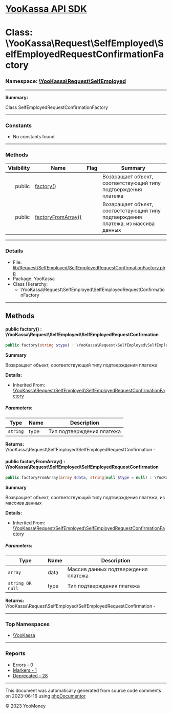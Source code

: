 # [YooKassa API SDK](../home.md)

# Class: \YooKassa\Request\SelfEmployed\SelfEmployedRequestConfirmationFactory
### Namespace: [\YooKassa\Request\SelfEmployed](../namespaces/yookassa-request-selfemployed.md)
---
**Summary:**

Class SelfEmployedRequestConfirmationFactory


---
### Constants
* No constants found

---
### Methods
| Visibility | Name | Flag | Summary |
| ----------:| ---- | ---- | ------- |
| public | [factory()](../classes/YooKassa-Request-SelfEmployed-SelfEmployedRequestConfirmationFactory.md#method_factory) |  | Возвращает объект, соответствующий типу подтверждения платежа |
| public | [factoryFromArray()](../classes/YooKassa-Request-SelfEmployed-SelfEmployedRequestConfirmationFactory.md#method_factoryFromArray) |  | Возвращает объект, соответствующий типу подтверждения платежа, из массива данных |

---
### Details
* File: [lib/Request/SelfEmployed/SelfEmployedRequestConfirmationFactory.php](../../lib/Request/SelfEmployed/SelfEmployedRequestConfirmationFactory.php)
* Package: YooKassa
* Class Hierarchy:
  * \YooKassa\Request\SelfEmployed\SelfEmployedRequestConfirmationFactory

---
## Methods
<a name="method_factory" class="anchor"></a>
#### public factory() : \YooKassa\Request\SelfEmployed\SelfEmployedRequestConfirmation

```php
public factory(string $type) : \YooKassa\Request\SelfEmployed\SelfEmployedRequestConfirmation
```

**Summary**

Возвращает объект, соответствующий типу подтверждения платежа

**Details:**
* Inherited From: [\YooKassa\Request\SelfEmployed\SelfEmployedRequestConfirmationFactory](../classes/YooKassa-Request-SelfEmployed-SelfEmployedRequestConfirmationFactory.md)

##### Parameters:
| Type | Name | Description |
| ---- | ---- | ----------- |
| <code lang="php">string</code> | type  | Тип подтверждения платежа |

**Returns:** \YooKassa\Request\SelfEmployed\SelfEmployedRequestConfirmation - 


<a name="method_factoryFromArray" class="anchor"></a>
#### public factoryFromArray() : \YooKassa\Request\SelfEmployed\SelfEmployedRequestConfirmation

```php
public factoryFromArray(array $data, string|null $type = null) : \YooKassa\Request\SelfEmployed\SelfEmployedRequestConfirmation
```

**Summary**

Возвращает объект, соответствующий типу подтверждения платежа, из массива данных

**Details:**
* Inherited From: [\YooKassa\Request\SelfEmployed\SelfEmployedRequestConfirmationFactory](../classes/YooKassa-Request-SelfEmployed-SelfEmployedRequestConfirmationFactory.md)

##### Parameters:
| Type | Name | Description |
| ---- | ---- | ----------- |
| <code lang="php">array</code> | data  | Массив данных подтверждения платежа |
| <code lang="php">string OR null</code> | type  | Тип подтверждения платежа |

**Returns:** \YooKassa\Request\SelfEmployed\SelfEmployedRequestConfirmation - 



---

### Top Namespaces

* [\YooKassa](../namespaces/yookassa.md)

---

### Reports
* [Errors - 0](../reports/errors.md)
* [Markers - 1](../reports/markers.md)
* [Deprecated - 28](../reports/deprecated.md)

---

This document was automatically generated from source code comments on 2023-06-16 using [phpDocumentor](http://www.phpdoc.org/)

&copy; 2023 YooMoney